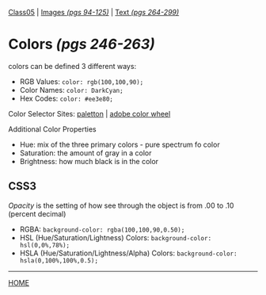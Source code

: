 [Class05](https://cassandraortiz.github.io/reading-notes/Class05/class05) \| [Images *(pgs 94-125)*](https://cassandraortiz.github.io/reading-notes/Class05/class05_images) \| [Text *(pgs 264-299)*](https://cassandraortiz.github.io/reading-notes/Class05/class05_text) 

# Colors  *(pgs 246-263)*

colors can be defined 3 different ways: 

- RGB Values: `color: rgb(100,100,90);`
- Color Names: `color: DarkCyan;`
- Hex Codes: `color: #ee3e80;`


Color Selector Sites: [paletton](http://paletton.com/#uid=1000u0kllllaFw0g0qFqFg0w0aF)  \| [adobe color wheel](https://color.adobe.com/create/color-wheel)

Additional Color Properties
- Hue: mix of the three primary colors - pure spectrum fo color
- Saturation: the amount of gray in a color
- Brightness: how much black is in the color


## CSS3

*Opacity* is the setting of how see through the object is from .00 to .10 (percent decimal)

- RGBA: `background-color: rgba(100,100,90,0.50);`
- HSL (Hue/Saturation/Lightness) Colors: `background-color: hsl(0,0%,78%);`
- HSLA (Hue/Saturation/Lightness/Alpha) Colors: `background-color: hsla(0,100%,100%,0.5);`

---

[HOME](https://cassandraortiz.github.io/reading-notes)







